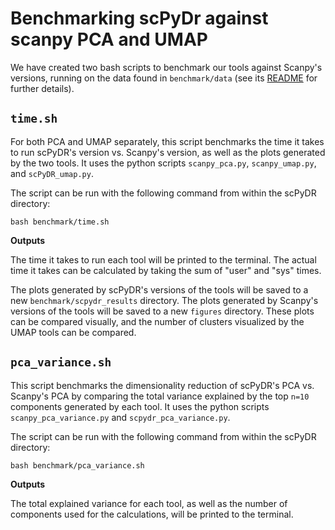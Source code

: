 # Benchmarking scPyDr against scanpy PCA and UMAP
We have created two bash scripts to benchmark our tools against Scanpy's versions, running on the data found in `benchmark/data` (see its [README](https://github.com/isabelwang30/scPyDR/tree/main/benchmark/data#readme) for further details).

## `time.sh`
For both PCA and UMAP separately, this script benchmarks the time it takes to run scPyDR's version vs. Scanpy's version, as well as the plots generated by the two tools. It uses the python scripts `scanpy_pca.py`, `scanpy_umap.py`, and `scPyDR_umap.py`.

The script can be run with the following command from within the scPyDR directory:

```
bash benchmark/time.sh
```
**Outputs**

The time it takes to run each tool will be printed to the terminal. The actual time it takes can be calculated by taking the sum of "user" and "sys" times.

The plots generated by scPyDR's versions of the tools will be saved to a new `benchmark/scpydr_results` directory. The plots generated by Scanpy's versions of the tools will be saved to a new `figures` directory. These plots can be compared visually, and the number of clusters visualized by the UMAP tools can be compared.

## `pca_variance.sh`
This script benchmarks the dimensionality reduction of scPyDR's PCA vs. Scanpy's PCA by comparing the total variance explained by the top `n=10` components generated by each tool. It uses the python scripts `scanpy_pca_variance.py` and `scpydr_pca_variance.py`.

The script can be run with the following command from within the scPyDR directory:

```
bash benchmark/pca_variance.sh
```
**Outputs**

The total explained variance for each tool, as well as the number of components used for the calculations, will be printed to the terminal.
